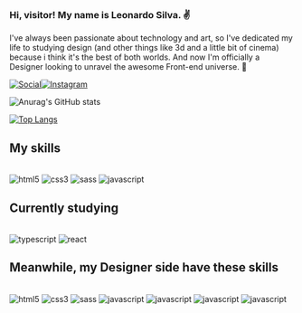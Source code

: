 
### Hi, visitor! My name is Leonardo Silva. ✌️

I've always been passionate about technology and art, so I've dedicated my life to studying design (and other things like 3d and a little bit of cinema) because i think it's the best of both worlds. And now I'm officially a Designer looking to unravel the awesome Front-end universe. 🌠

[![Social](https://img.shields.io/badge/LinkedIn-0077B5?style=for-the-badge&logo=linkedin&logoColor=white)](https://linkedin.com/in/leonardo-ds-silva)[![Instagram](https://img.shields.io/badge/Instagram-E4405F?style=for-the-badge&logo=instagram&logoColor=white)](https://instagram.com/slimsleo)

![Anurag's GitHub stats](https://github-readme-stats.vercel.app/api?username=leodssilva&show_icons=true&theme=dracula&bg_color=25292d&title_color=ea5653)

[![Top Langs](https://github-readme-stats.vercel.app/api/top-langs/?username=leodssilva&layout=compact)](https://github.com/anuraghazra/github-readme-stats)

## My skills
<div style="display: inline_block;"><br/>
	<img alt="html5" src="https://img.shields.io/badge/HTML5-E34F26?style=for-the-badge&logo=html5&logoColor=white">
	<img alt="css3" src="https://img.shields.io/badge/CSS3-1572B6?style=for-the-badge&logo=css3&logoColor=white">
	<img alt="sass" src="https://img.shields.io/badge/Sass-CC6699?style=for-the-badge&logo=sass&logoColor=white">
	<img alt="javascript" src="https://img.shields.io/badge/JavaScript-323330?style=for-the-badge&logo=javascript&logoColor=F7DF1E">
</div>

## Currently studying
<div style="display: inline_block;"><br/>
	<img alt="typescript" src="https://img.shields.io/badge/TypeScript-007ACC?style=for-the-badge&logo=typescript&logoColor=white">
	<img alt="react" src="https://img.shields.io/badge/React-20232A?style=for-the-badge&logo=react&logoColor=61DAFBe">
</div>

## Meanwhile, my Designer side have these skills
<div style="display: inline_block;"><br/>
	<img alt="html5" src="https://img.shields.io/badge/blender-%23F5792A.svg?style=for-the-badge&logo=blender&logoColor=white">
	<img alt="css3" src="https://img.shields.io/badge/Adobe%20Photoshop-31A8FF?style=for-the-badge&logo=Adobe%20Photoshop&logoColor=black">
	<img alt="sass" src="https://img.shields.io/badge/Adobe%20Illustrator-FF9A00?style=for-the-badge&logo=adobe%20illustrator&logoColor=white">
	<img alt="javascript" src="https://img.shields.io/badge/Figma-F24E1E?style=for-the-badge&logo=figma&logoColor=white">
	<img alt="javascript" src="https://img.shields.io/badge/Adobe%20after%20affects-CF96FD?style=for-the-badge&logo=Adobe%20after%20effects&logoColor=393665">
	<img alt="javascript" src="https://img.shields.io/badge/Adobe%20Premiere%20Pro-9999FF?style=for-the-badge&logo=Adobe%20Premiere%20Pro&logoColor=white">
	<img alt="javascript" src="https://img.shields.io/badge/Adobe%20InDesign-FF3366?style=for-the-badge&logo=Adobe%20InDesign&logoColor=white">
</div>

<!--
**leodssilva/leodssilva** is a ✨ _special_ ✨ repository because its `README.md` (this file) appears on your GitHub profile.

Here are some ideas to get you started:

- 🔭 I’m currently working on ...
- 🌱 I’m currently learning ...
- 👯 I’m looking to collaborate on ...
- 🤔 I’m looking for help with ...
- 💬 Ask me about ...
- 📫 How to reach me: ...
- 😄 Pronouns: ...
- ⚡ Fun fact: ...
-->
